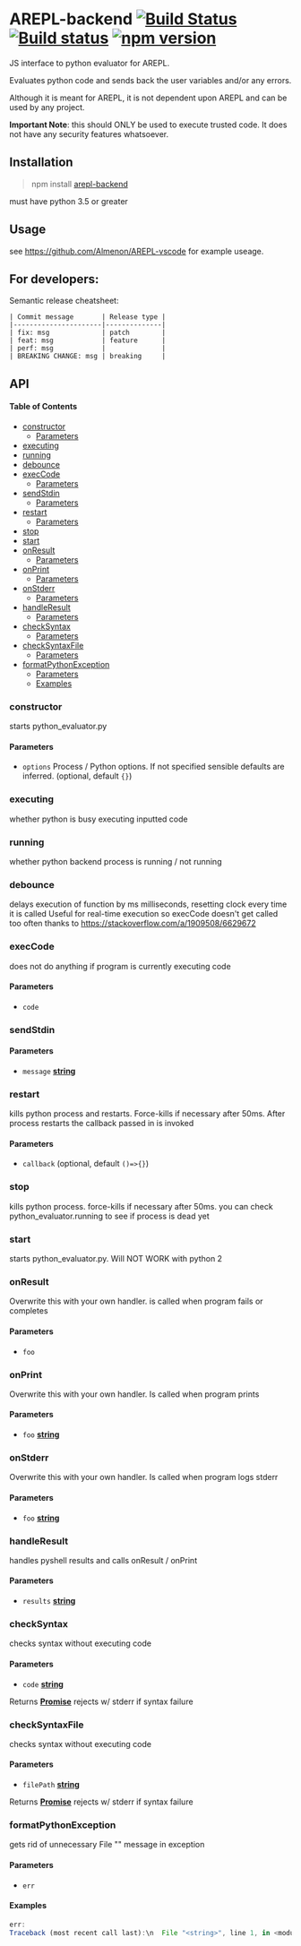 # AREPL-backend [![Build Status](https://travis-ci.org/Almenon/AREPL-backend.svg?branch=master)](https://travis-ci.org/Almenon/AREPL-backend) [![Build status](https://ci.appveyor.com/api/projects/status/24o0d29l7ci9bif3?svg=true)](https://ci.appveyor.com/project/Almenon/arepl-backend) [![npm version](https://badge.fury.io/js/arepl-backend.svg)](https://badge.fury.io/js/arepl-backend)

JS interface to python evaluator for AREPL. 

Evaluates python code and sends back the user variables and/or any errors.

Although it is meant for AREPL, it is not dependent upon AREPL and can be used by any project.

**Important Note**: this should ONLY be used to execute trusted code.  It does not have any security features whatsoever.

## Installation

> npm install [arepl-backend](https://www.npmjs.com/package/arepl-backend)

must have python 3.5 or greater

## Usage

see <https://github.com/Almenon/AREPL-vscode> for example useage. 

## For developers:

Semantic release cheatsheet:

    | Commit message       | Release type |
    |----------------------|--------------|
    | fix: msg             | patch        |
    | feat: msg            | feature      |
    | perf: msg            |              |
    | BREAKING CHANGE: msg | breaking     |

## API

<!-- Generated by documentation.js. Update this documentation by updating the source code. -->

#### Table of Contents

-   [constructor](#constructor)
    -   [Parameters](#parameters)
-   [executing](#executing)
-   [running](#running)
-   [debounce](#debounce)
-   [execCode](#execcode)
    -   [Parameters](#parameters-1)
-   [sendStdin](#sendstdin)
    -   [Parameters](#parameters-2)
-   [restart](#restart)
    -   [Parameters](#parameters-3)
-   [stop](#stop)
-   [start](#start)
-   [onResult](#onresult)
    -   [Parameters](#parameters-4)
-   [onPrint](#onprint)
    -   [Parameters](#parameters-5)
-   [onStderr](#onstderr)
    -   [Parameters](#parameters-6)
-   [handleResult](#handleresult)
    -   [Parameters](#parameters-7)
-   [checkSyntax](#checksyntax)
    -   [Parameters](#parameters-8)
-   [checkSyntaxFile](#checksyntaxfile)
    -   [Parameters](#parameters-9)
-   [formatPythonException](#formatpythonexception)
    -   [Parameters](#parameters-10)
    -   [Examples](#examples)

### constructor

starts python_evaluator.py

#### Parameters

-   `options`  Process / Python options. If not specified sensible defaults are inferred. (optional, default `{}`)

### executing

whether python is busy executing inputted code

### running

whether python backend process is running / not running

### debounce

delays execution of function by ms milliseconds, resetting clock every time it is called
Useful for real-time execution so execCode doesn't get called too often
thanks to <https://stackoverflow.com/a/1909508/6629672>

### execCode

does not do anything if program is currently executing code

#### Parameters

-   `code`  

### sendStdin

#### Parameters

-   `message` **[string](https://developer.mozilla.org/docs/Web/JavaScript/Reference/Global_Objects/String)** 

### restart

kills python process and restarts.  Force-kills if necessary after 50ms.
After process restarts the callback passed in is invoked

#### Parameters

-   `callback`   (optional, default `()=>{}`)

### stop

kills python process.  force-kills if necessary after 50ms.
you can check python_evaluator.running to see if process is dead yet

### start

starts python_evaluator.py. Will NOT WORK with python 2

### onResult

Overwrite this with your own handler.
is called when program fails or completes

#### Parameters

-   `foo`  

### onPrint

Overwrite this with your own handler.
Is called when program prints

#### Parameters

-   `foo` **[string](https://developer.mozilla.org/docs/Web/JavaScript/Reference/Global_Objects/String)** 

### onStderr

Overwrite this with your own handler.
Is called when program logs stderr

#### Parameters

-   `foo` **[string](https://developer.mozilla.org/docs/Web/JavaScript/Reference/Global_Objects/String)** 

### handleResult

handles pyshell results and calls onResult / onPrint

#### Parameters

-   `results` **[string](https://developer.mozilla.org/docs/Web/JavaScript/Reference/Global_Objects/String)** 

### checkSyntax

checks syntax without executing code

#### Parameters

-   `code` **[string](https://developer.mozilla.org/docs/Web/JavaScript/Reference/Global_Objects/String)** 

Returns **[Promise](https://developer.mozilla.org/docs/Web/JavaScript/Reference/Global_Objects/Promise)** rejects w/ stderr if syntax failure

### checkSyntaxFile

checks syntax without executing code

#### Parameters

-   `filePath` **[string](https://developer.mozilla.org/docs/Web/JavaScript/Reference/Global_Objects/String)** 

Returns **[Promise](https://developer.mozilla.org/docs/Web/JavaScript/Reference/Global_Objects/Promise)** rejects w/ stderr if syntax failure

### formatPythonException

gets rid of unnecessary File "<string>" message in exception

#### Parameters

-   `err`  

#### Examples

```javascript
err:
Traceback (most recent call last):\n  File "<string>", line 1, in <module>\nNameError: name \'x\' is not defined\n
```
